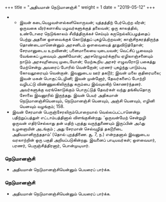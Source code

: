 ﻿+++
title = "அதியமான் நெடுமானஞ்சி  "
weight = 1
date = "2019-05-12"
+++


- -  இவன் கடையெழுவள்ளல்களிலொருவன்; யுத்தத்திற் பேர்பெற்ற வீரன்; ஒருவகை வீரர்களாகிய மழவர்களுக்குத் தலைவன்; ஒரு காலத்தில், உண்டோரை நெடுங்காலம் சீவித்திருக்கச் செய்யும் கருநெல்லிப்பழத்தைப் பெற்று அதனை ஒளவைக்குக் கொடுத்துப் புகழ்பெற்றவன்; காஞ்சிநகரத்திருந்த தொண்டைமானென்னும் அரசனிடம் ஒளவையைத் தூதுவிடுத்தோன்; சேரமானுடைய உறவினன்; பனைமாலையை யுடையவன்; வெட்சிப் பூவையும் வேங்கைப் பூவையும் அணிவோன்; அரசரெழுவர்க்குரிய ஏழிலாஞ்சனையும் நாடும் அரசவுரிமையு முடையோன்; மேற்கூறிய அரசர் எழுவரோடு பகைத்து மேற்சென்று அவரைப் போரில் வென்றோன்; பரணர் புகழ்ந்து பாடும்படி கோவலூரையும் வென்றான். இவனுடைய ஊர் தகடூர்; இவன் மலை குதிரைமலை; இவன் மகன் பொகுட்டெழினி; இவன் முன்னோர், தேவர்களைப் போற்றி வழிபட்டு விண்ணுலகிலிருந்து கரும்பை இவ்வுலகிற் கொணர்ந்தனர். அவர்களுக்கு வரங்கொடுக்கும் பொருட்டுத் தேவர்கள் வந்து தங்கியதொரு சோலை இவனூரில் இருந்தது. இவன் பெயர் அதிகமான் நெடுமானஞ்சியெனவும், நெடுமானஞ்சி யெனவும், அஞ்சி யெனவும், எழினி யெனவும் வழங்கும்; 158. 
-  இவன் சேரமான் பெருஞ்சேரலிரும்பொறையால் வெல்லப்பட்டானென்று  பதிற்றுப்பத்துள் எட்டாம்பத்தினால் விளங்குகின்றது. ‘ஒருவன்மேற் சென்றுழி ஒருவன் எதிர்செல்லாது தன் மதிற் புறத்து வருந்துணையும் இருப்பின் அஃது உழஞையின் அடங்கும் ; அது சேரமான் செல்வுழித் தகடூரிடை அதியமானிருந்ததாம்‘ (தொல் புறத்திணை. சூ. 7, ந.)  என்றதனால் இவனுடைய வரலாற்றின் ஒரு பகுதி அறியப்படுகின்றது. இவனைப் பாடியவர்கள்; ஒளவையார், பரணர், பெருஞ்சித்திரனார், பொன்முடியார். 
### நெடுமானஞ்சி  
-  அதியமான் நெடுமானஞ்சியென்னும் பெயரைப் பார்க்க. 
  
### நெடுமானஞ்சி  
-  அதியமான் நெடுமானஞ்சியென்னும் பெயரைப் பார்க்க. 
